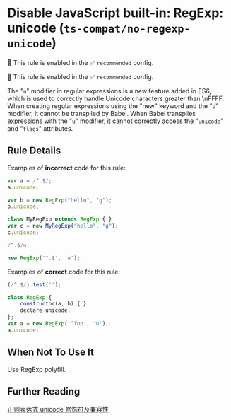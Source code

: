 # Disable JavaScript built-in: RegExp: unicode (`ts-compat/no-regexp-unicode`)

💼 This rule is enabled in the ✅ `recommended` config.

<!-- end auto-generated rule header -->

💼 This rule is enabled in the ✅ `recommended` config.

<!-- end auto-generated rule header -->

The "`u`" modifier in regular expressions is a new feature added in ES6, which is used to correctly handle Unicode characters greater than \uFFFF. When creating regular expressions using the "new" keyword and the "`u`" modifier, it cannot be transpiled by Babel. When Babel transpiles expressions with the "`u`" modifier, it cannot correctly access the "`unicode`" and "`flags`" attributes.

## Rule Details

Examples of **incorrect** code for this rule:

```js
var a = /^.$/;
a.unicode;

var b = new RegExp("hello", "g");
b.unicode;

class MyRegExp extends RegExp { }
var c = new MyRegExp("hello", "g");
c.unicode;

/^.$/u;

new RegExp('^.$', 'u');
```

Examples of **correct** code for this rule:

```js
(/^.$/).test('');

class RegExp {
	constructor(a, b) { }
	declare unicode;
};
var a = new RegExp('^foo', 'u');
a.unicode;
```

## When Not To Use It

Use RegExp polyfill.

## Further Reading

[正则表达式 unicode 修饰符及兼容性](https://my.oschina.net/linsk1998/blog/10884764)
